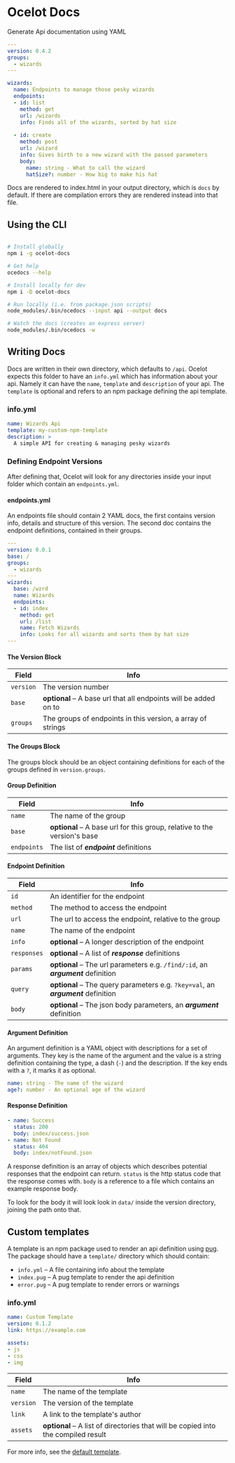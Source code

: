 # Ocelot Docs

Generate Api documentation using YAML

```yaml
---
version: 0.4.2
groups:
  - wizards
---

wizards:
  name: Endpoints to manage those pesky wizards
  endpoints:
  - id: list
    method: get
    url: /wizards
    info: Finds all of the wizards, sorted by hat size
    
  - id: create
    method: post
    url: /wizard
    info: Gives birth to a new wizard with the passed parameters
    body:
      name: string - What to call the wizard
      hatSize?: number - How big to make his hat
```

Docs are rendered to index.html in your output directory, which is `docs` by default. If there are compilation errors they are rendered instead into that file.

## Using the CLI

```bash

# Install globally
npm i -g ocelot-docs

# Get help
ocedocs --help

# Install locally for dev
npm i -D ocelot-docs

# Run locally (i.e. from package.json scripts)
node_modules/.bin/ocedocs --input api --output docs

# Watch the docs (creates an express server)
node_modules/.bin/ocedocs -w

```

## Writing Docs

Docs are written in their own directory, which defaults to `/api`. Ocelot expects this folder to have an `info.yml` which has information about your api. Namely it can have the `name`, `template` and `description` of your api. The `template` is optional and refers to an npm package defining the api template.

### info.yml

```yaml
name: Wizards Api
template: my-custom-npm-template
description: >
  A simple API for creating & managing pesky wizards
```

### Defining Endpoint Versions

After defining that, Ocelot will look for any directories inside your input folder which contain an `endpoints.yml`.

#### endpoints.yml

An endpoints file should contain 2 YAML docs, the first contains version info, details and structure of this version. The second doc contains the endpoint definitions, contained in their groups.

```yaml
---
version: 0.0.1
base: /
groups:
  - wizards
---
wizards:
  base: /wzrd
  name: Wizards
  endpoints:
  - id: index
    method: get
    url: /list
    name: Fetch Wizards
    info: Looks for all wizards and sorts them by hat size
---
```

#### The Version Block

| Field      | Info |
| ---------- | ---- |
| `version`  | The version number |
| `base`     | **optional** – A base url that all endpoints will be added on to |
| `groups`   | The groups of endpoints in this version, a array of strings |

#### The Groups Block

The groups block should be an object containing definitions for each of the groups defined in `version.groups`.

#### Group Definition

| Field       | Info |
| ----------- | ---- |
| `name`      | The name of the group |
| `base`      | **optional** – A base url for this group, relative to the version's base |
| `endpoints` | The list of ***endpoint*** definitions |

#### Endpoint Definition

| Field       | Info |
| ----------- | ---- |
| `id`        | An identifier for the endpoint |
| `method`    | The method to access the endpoint |
| `url`       | The url to access the endpoint, relative to the group |
| `name`      | The name of the endpoint |
| `info`      | **optional** – A longer description of the endpoint |
| `responses` | **optional** – A list of ***response*** definitions |
| `params`    | **optional** – The url parameters e.g. `/find/:id`, an ***argument*** definition |
| `query`     | **optional** – The query parameters e.g. `?key=val`, an ***argument*** definition |
| `body`      | **optional** – The json body parameters, an ***argument*** definition |

#### Argument Definition

An argument definition is a YAML object with descriptions for a set of arguments. They key is the name of the argument and the value is a string definition containing the type, a dash (`-`) and the description. If the key ends with a `?`, it marks it as optional.

```yaml
name: string - The name of the wizard
age?: number - An optional age of the wizard
```

#### Response Definition

```yaml
- name: Success
  status: 200
  body: index/success.json
- name: Not Found
  status: 404
  body: index/notFound.json
```

A response definition is an array of objects which describes potential responses that the endpoint can return. `status` is the http status code that the response comes with. `body` is a reference to a file which contains an example response body.

To look for the body it will look look in `data/` inside the version directory, joining the path onto that.


## Custom templates

A template is an npm package used to render an api definition using [pug](https://pugjs.org/). The package should have a `template/` directory which should contain:

* `info.yml` – A file containing info about the template
* `index.pug` – A pug template to render the api definition
* `error.pug` – A pug template to render errors or warnings

### info.yml

```yaml
name: Custom Template
version: 0.1.2
link: https://example.com

assets:
- js
- css
- img
```

| Field     | Info |
| --------- | ---- |
| `name`    | The name of the template |
| `version` | The version of the template |
| `link`    | A link to the template's author |
| `assets`  | **optional** – A list of directories that will be copied into the compiled result |

For more info, see the [default template](https://github.com/robb-j/ocelot-template).
